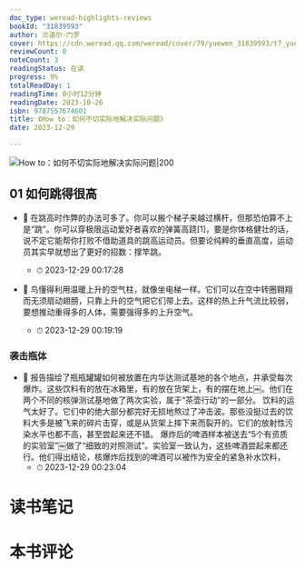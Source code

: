 ```yaml
---
doc_type: weread-highlights-reviews
bookId: "31839593"
author: 兰道尔·门罗
cover: https://cdn.weread.qq.com/weread/cover/79/yuewen_31839593/t7_yuewen_318395931695364800.jpg
reviewCount: 0
noteCount: 3
readingStatus: 在读
progress: 9%
totalReadDay: 1
readingTime: 0小时12分钟
readingDate: 2023-10-26
isbn: 9787557674601
title: 《How to：如何不切实际地解决实际问题》
date: 2023-12-29

---
```


![ How to：如何不切实际地解决实际问题|200](https://cdn.weread.qq.com/weread/cover/79/yuewen_31839593/t7_yuewen_318395931695364800.jpg)


## 01 如何跳得很高


- 📌 在跳高时作弊的办法可多了。你可以搬个梯子来越过横杆，但那恐怕算不上是“跳”。你可以穿极限运动爱好者喜欢的弹簧高跷[1]，要是你体格健壮的话，说不定它能帮你打败不借助道具的跳高运动员。但要论纯粹的垂直高度，运动员其实早就想出了更好的招数：撑竿跳。 
    - ⏱ 2023-12-29 00:17:28 

- 📌 鸟懂得利用温暖上升的空气柱，就像坐电梯一样。它们可以在空中转圈翱翔而无须扇动翅膀，只靠上升的空气把它们带上去。这样的热上升气流比较弱，要想推动重得多的人体，需要强得多的上升空气。 
    - ⏱ 2023-12-29 00:19:19 
### 袭击瓶体


- 📌 报告描绘了瓶瓶罐罐如何被放置在内华达测试基地的各个地点，并承受每次爆炸。这些饮料有的放在冰箱里，有的放在货架上，有的摆在地上￼。他们在两个不同的核弹测试基地做了两次实验，属于“茶壶行动”的一部分。
饮料的运气太好了。它们中的绝大部分都完好无损地熬过了冲击波。那些没挺过去的饮料大多是被飞来的碎片击穿，或是从货架上摔下来而裂开的。它们的放射性污染水平也都不高，甚至尝起来还不错。
爆炸后的啤酒样本被送去“5个有资质的实验室”￼做了“细致的对照测试”。实验室一致认为，这些啤酒尝起来都还行。他们得出结论，核爆炸后找到的啤酒可以被作为安全的紧急补水饮料， 
    - ⏱ 2023-12-29 00:23:04 

# 读书笔记


# 本书评论

